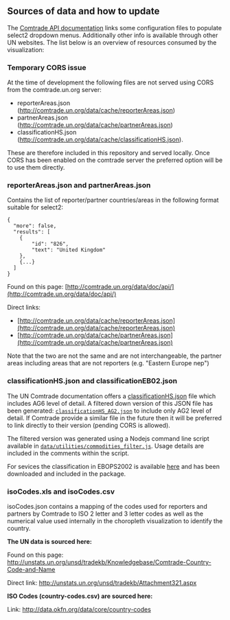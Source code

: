 ## Sources of data and how to update

The [Comtrade API documentation](http://comtrade.un.org/data/doc/api/) links some configuration files to populate
select2 dropdown menus. Additionally other info is available through other UN websites.
The list below is an overview of resources consumed by the visualization:

### Temporary CORS issue
At the time of development the following files are not served using CORS from the comtrade.un.org server:

 * reporterAreas.json (http://comtrade.un.org/data/cache/reporterAreas.json)
 * partnerAreas.json (http://comtrade.un.org/data/cache/partnerAreas.json)
 * classificationHS.json (http://comtrade.un.org/data/cache/classificationHS.json).

These are therefore included in this repository and served locally. Once CORS has been enabled on the comtrade server the preferred option will be to use them directly.

### reporterAreas.json and partnerAreas.json

Contains the list of reporter/partner countries/areas in the following format suitable for select2:

```
{
  "more": false,
  "results": [
    {
        "id": "826",
        "text": "United Kingdom"
    },
    {...}
  ]
}
```

Found on this page: [http://comtrade.un.org/data/doc/api/](http://comtrade.un.org/data/doc/api/)

Direct links:

* [http://comtrade.un.org/data/cache/reporterAreas.json](http://comtrade.un.org/data/cache/reporterAreas.json)
* [http://comtrade.un.org/data/cache/partnerAreas.json](http://comtrade.un.org/data/cache/partnerAreas.json)

Note that the two are not the same and are not interchangeable, the partner areas including areas that are not reporters (e.g. "Eastern Europe nep")

### classificationHS.json and classificationEB02.json

The UN Comtrade documentation offers a [classificationHS.json](http://comtrade.un.org/data/cache/classificationHS.json) file which includes AG6
level of detail. A filtered down version of this JSON file has been generated: [`classificationHS_AG2.json`](classificationHS_AG2.json) to include only AG2 level of detail.
If Comtrade provide a similar file in the future then it will be preferred to link directly to their version (pending CORS is allowed).

The filtered version was generated using a Nodejs command line script available in [`data/utilities/commodities_filter.js`](utilities/commodities_filter.js). Usage details
are included in the comments within the script.

For sevices the classification in EBOPS2002 is available [here](https://comtrade.un.org/data/cache/classificationEB02.json) and has been downloaded and included in the package.

### isoCodes.xls and isoCodes.csv

isoCodes.json contains a mapping of the codes used for reporters and partners by Comtrade to ISO 2 letter and 3 letter codes as well as the numerical value used internally in the choropleth visualization to identify the country.

**The UN data is sourced here:**

Found on this page: http://unstats.un.org/unsd/tradekb/Knowledgebase/Comtrade-Country-Code-and-Name

Direct link: http://unstats.un.org/unsd/tradekb/Attachment321.aspx

**ISO Codes (country-codes.csv) are sourced here:**

Link: http://data.okfn.org/data/core/country-codes
